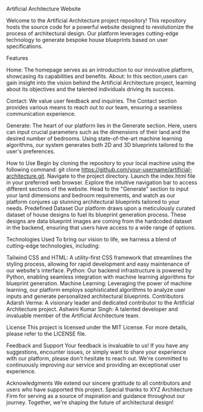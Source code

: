 Artificial Architecture Website

Welcome to the Artificial Architecture project repository! This repository hosts the source code for a powerful website designed to revolutionize the process of architectural design. Our platform leverages cutting-edge technology to generate bespoke house blueprints based on user specifications.

Features

Home: The homepage serves as an introduction to our innovative platform, showcasing its 
    capabilities and benefits.
About: In this section,users can gain insight into the vision behind the Artificial Architecture  project, learning about its objectives and the talented individuals driving its success.

Contact: We value user feedback and inquiries. The Contact section provides various means to reach out to our team, ensuring a seamless communication experience.

Generate: The heart of our platform lies in the Generate section. Here, users can input crucial parameters such as the dimensions of their land and the desired number of bedrooms. Using state-of-the-art machine learning algorithms, our system generates both 2D and 3D blueprints tailored to the user's preferences.


How to Use
Begin by cloning the repository to your local machine using the following command: git clone https://github.com/your-username/artificial-architecture.git.
Navigate to the project directory.
Launch the index.html file in your preferred web browser.
Explore the intuitive navigation bar to access different sections of the website.
Head to the "Generate" section to input your land dimensions and bedroom requirements, and watch as our platform conjures up stunning architectural blueprints tailored to your needs.
Predefined Dataset
Our platform draws upon a meticulously curated dataset of house designs to fuel its blueprint generation process. These designs are data blueprint images are coming from the hardcoded dataset in the backend, ensuring that users have access to a wide range of options.

Technologies Used
To bring our vision to life, we harness a blend of cutting-edge technologies, including:

Tailwind CSS and HTML: A utility-first CSS framework that streamlines the styling process, allowing for rapid development and easy maintenance of our website's interface.
Python: Our backend infrastructure is powered by Python, enabling seamless integration with machine learning algorithms for blueprint generation.
Machine Learning: Leveraging the power of machine learning, our platform employs sophisticated algorithms to analyze user inputs and generate personalized architectural blueprints.
Contributors
Adarsh Verma: A visionary leader and dedicated contributor to the Artificial Architecture project.
Ashwini Kumar Singh: A talented developer and invaluable member of the Artificial Architecture team.

License
This project is licensed under the MIT License. For more details, please refer to the LICENSE file.

Feedback and Support
Your feedback is invaluable to us! If you have any suggestions, encounter issues, or simply want to share your experience with our platform, please don't hesitate to reach out. We're committed to continuously improving our service and providing an exceptional user experience.

Acknowledgments
We extend our sincere gratitude to all contributors and users who have supported this project. Special thanks to XYZ Architecture Firm for serving as a source of inspiration and guidance throughout our journey. Together, we're shaping the future of architectural design!






